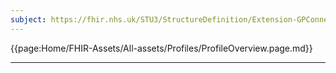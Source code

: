 ```yaml
---
subject: https://fhir.nhs.uk/STU3/StructureDefinition/Extension-GPConnect-DeliveryChannel-2
---
```


{{page:Home/FHIR-Assets/All-assets/Profiles/ProfileOverview.page.md}}

---